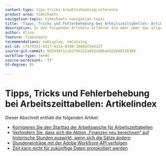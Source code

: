 ```yaml
---
content-type: tips-tricks-troubleshooting;reference
product-area: timesheets
navigation-topic: timesheets-navigation-topic
title: 'Tipps, Tricks und Fehlerbehebung bei Arbeitszeittabellen: Artikelindex'
description: In den folgenden Artikeln erfahren Sie mehr über das allgemeine Verhalten von Arbeitszeittabellen und darüber, wie Sie potenzielle Probleme mit Arbeitszeittabellen beheben können.
author: Alina
feature: Timesheets
recommendations: noDisplay, noCatalog
exl-id: cf5f93d1-e517-421e-8740-1b80af2ed127
source-git-commit: 6d2494f1ccb2f9b222a953ed8bae922bd0f26389
workflow-type: tm+mt
source-wordcount: '77'
ht-degree: 0%

---
```


# Tipps, Tricks und Fehlerbehebung bei Arbeitszeittabellen: Artikelindex

Dieser Abschnitt enthält die folgenden Artikel:

* [Korrigieren Sie den Starttag der Arbeitswoche für Arbeitszeittabellen](../../timesheets/tips-tricks-and-troubleshooting/correct-start-day-of-work-week.md)
* [Verhindern Sie, dass sich die Aktion „Finanzen neu berechnen“ auf historische Stunden auswirkt, wenn sich die Sätze ändern](../../timesheets/tips-tricks-and-troubleshooting/prevent-recalculate-finance-action.md)
* [Stundeneinträge mit der Adobe Workfront-API verfolgen](../../timesheets/tips-tricks-and-troubleshooting/track-hour-records-with-wfapi.md)
* [Zeit kann nicht für zukünftige Daten protokolliert werden](../../timesheets/tips-tricks-and-troubleshooting/unable-to-log-time-future-dates.md)
